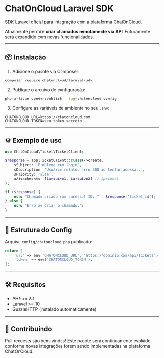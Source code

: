 # ChatOnCloud Laravel SDK

SDK Laravel oficial para integração com a plataforma ChatOnCloud.

Atualmente permite **criar chamados remotamente via API**. Futuramente será expandido com novas funcionalidades.

---

## 📦 Instalação

1. Adicione o pacote via Composer:

```bash
composer require chatoncloud/laravel-sdk
```

2. Publique o arquivo de configuração:

```bash
php artisan vendor:publish --tag=chatoncloud-config
```

3. Configure as variáveis de ambiente no seu `.env`:

```env
CHATONCLOUD_URL=https://chatoncloud.com
CHATONCLOUD_TOKEN=seu_token_secreto
```

---

## ⚙️ Exemplo de uso

```php
use ChatOnCloud\Ticket\TicketClient;

$response = app(TicketClient::class)->create(
    sSubject: 'Problema com login',
    sDescription: 'Usuário relatou erro 500 ao tentar acessar.',
    sPriority: 'alta',
    aAttachments: [$arquivo1, $arquivo2] // Opcional
);

if ($response) {
    echo "Chamado criado com sucesso! ID: " . $response['ticket_id'];
} else {
    echo "Erro ao criar o chamado.";
}
```

---

## 📁 Estrutura do Config

Arquivo `config/chatoncloud.php` publicado:

```php
return [
    'url' => env('CHATONCLOUD_URL', 'https://dominio.com/api/tickets'),
    'token' => env('CHATONCLOUD_TOKEN'),
];
```

---

## 🛠️ Requisitos

- PHP >= 8.1
- Laravel >= 10
- GuzzleHTTP (instalado automaticamente)

---

## 🤝 Contribuindo

Pull requests são bem-vindos! Este pacote será continuamente evoluído conforme novas integrações forem sendo implementadas na plataforma ChatOnCloud.

